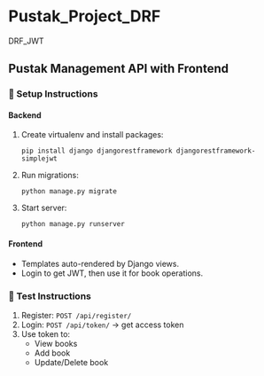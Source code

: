 # Pustak_Project_DRF
 DRF_JWT
 ## Pustak Management API with Frontend

### 🔧 Setup Instructions

#### Backend
1. Create virtualenv and install packages:
    ```
    pip install django djangorestframework djangorestframework-simplejwt
    ```
2. Run migrations:
    ```
    python manage.py migrate
    ```
3. Start server:
    ```
    python manage.py runserver
    ```

#### Frontend
- Templates auto-rendered by Django views.
- Login to get JWT, then use it for book operations.

### 🧪 Test Instructions
1. Register: `POST /api/register/`
2. Login: `POST /api/token/` → get access token
3. Use token to:
   - View books
   - Add book
   - Update/Delete book
